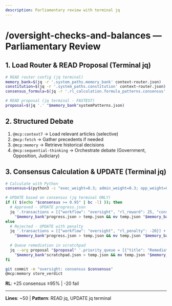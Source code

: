 ```yaml
---
description: Parliamentary review with terminal jq
---
```


# /oversight-checks-and-balances — Parliamentary Review

## 1. Load Router & READ Proposal (Terminal jq)

```bash
# READ router config (jq terminal)
memory_bank=$(jq -r '.system_paths.memory_bank' context-router.json)
constitution=$(jq -r '.system_paths.constitution' context-router.json)
consensus_formula=$(jq -r '.rl_calculation.formula_patterns.consensus' context-router.json)

# READ proposal (jq terminal - FASTEST)
proposal=$(jq '.' "$memory_bank"systemPatterns.json)
```

## 2. Structured Debate

1. `@mcp:context7` → Load relevant articles (selective)
2. `@mcp:fetch` → Gather precedents if needed
3. `@mcp:memory` → Retrieve historical decisions
4. `@mcp:sequential-thinking` → Orchestrate debate (Government, Opposition, Judiciary)

## 3. Consensus Calculation & UPDATE (Terminal jq)

```bash
# Calculate with Python
consensus=$(python3 -c "exec_weight=0.3; admin_weight=0.3; opp_weight=0.3; jud_weight=0.1; print((exec*exec_weight) + (admin*admin_weight) + (opp*opp_weight) + (jud*jud_weight))")

# UPDATE based on consensus (jq terminal ONLY)
if (( $(echo "$consensus >= 0.95" | bc -l) )); then
  # Approved - UPDATE progress.json
  jq '.transactions = [{"workflow": "oversight", "rl_reward": 25, "consensus": '$consensus'}] + .transactions | .total_rl_score += 25' \
    "$memory_bank"progress.json > temp.json && mv temp.json "$memory_bank"progress.json
else
  # Rejected - UPDATE with penalty
  jq '.transactions = [{"workflow": "oversight", "rl_penalty": -20}] + .transactions | .total_rl_score += -20' \
    "$memory_bank"progress.json > temp.json && mv temp.json "$memory_bank"progress.json
  
  # Queue remediation in scratchpad
  jq --arg proposal "$proposal" '.priority_queue = [{"title": "Remediate: " + $proposal}] + .priority_queue' \
    "$memory_bank"scratchpad.json > temp.json && mv temp.json "$memory_bank"scratchpad.json
fi

git commit -m "oversight: consensus $consensus"
@mcp:memory store_verdict
```

**RL**: +25 consensus ≥95% | -20 fail

---
**Lines**: ~50 | **Pattern**: READ jq, UPDATE jq terminal
